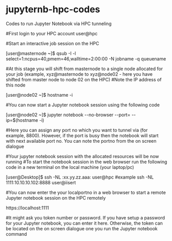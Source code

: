 # jupyternb-hpc-codes
Codes to run Jupyter Notebook via HPC tunneling

#First login to your HPC account user@hpc

#Start an interactive job session on the HPC

[user@masternode ~]$ qsub -I -l select=1:ncpus=40,pmem=46,walltime=2:00:00 -N jobname -q queuename

#At this stage you will shift from masternode to a single node allocated for your job (example, xyz@masternode to xyz@node02 - here you have shifted from master node to node 02 on the HPC)
#Note the IP address of this node

[user@node02 ~]$ hostname -i

#You can now start a Jupyter notebook session using the following code

[user@node02 ~]$ jupyter notebook --no-browser --port=<portno> --ip=$(hostname -i) 

#Here you can assign any port no which you want to tunnel via (for example, 8800). However, if the port is busy then the notebook will start with next available port no. You can note the portno from the on screen dialogue

#Your jupyter notebook session with the allocated resources will be now running
#To start the notebook session in the web browser run the following code in a new terminal on the local machine (your laptop/pc)

[user@Desktop]$ ssh -NL <yourlocalportno>:xx.yy.zz.aaa:<portno> user@hpc #example ssh -NL 1111:10.10.10.102:8888 user@iisert

#You can now enter the your localportno in a web browser to start a remote Jupyter notebook session on the HPC remotely

https://localhost:1111

#It might ask you token number or password. If you have setup a password for your Jupyter notebook, you can enter it here. Otherwise, the token can be located on the on screen dialogue one you run the Jupyter notebook command
